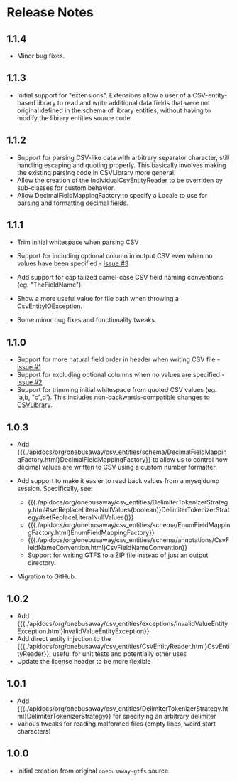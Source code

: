 # Release Notes

## 1.1.4

* Minor bug fixes.

## 1.1.3

* Initial support for "extensions".  Extensions allow a user of a
CSV-entity-based library to read and write additional data fields that
were not original defined in the schema of library entities, without
having to modify the library entities source code.

## 1.1.2

* Support for parsing CSV-like data with arbitrary separator
character, still handling escaping and quoting properly.  This basically
involves making the existing parsing code in CSVLibrary more general.
* Allow the creation of the IndividualCsvEntityReader to be overriden by
sub-classes for custom behavior.
* Allow DecimalFieldMappingFactory to specify a Locale to use for parsing
and formatting decimal fields.

## 1.1.1

* Trim initial whitespace when parsing CSV

* Support for including optional column in output CSV even when no values have been specified  - [issue #3](https://github.com/OneBusAway/onebusaway-csv-entities/issues/3)
* Add support for capitalized camel-case CSV field naming conventions (eg. "TheFieldName").
* Show a more useful value for file path when throwing a CsvEntityIOException.
* Some minor bug fixes and functionality tweaks.

## 1.1.0

* Support for more natural field order in header when writing CSV file - [issue #1](https://github.com/OneBusAway/onebusaway-csv-entities/issues/1)
* Support for excluding optional columns when no values are specified - [issue #2](https://github.com/OneBusAway/onebusaway-csv-entities/issues/2)
* Support for trimming initial whitespace from quoted CSV values (eg. 'a,b,  "c",d').  This includes
  non-backwards-compatible changes to [CSVLibrary](https://github.com/OneBusAway/onebusaway-csv-entities/blob/master/src/main/java/org/onebusaway/csv_entities/CSVLibrary.java).

## 1.0.3

* Add {{{./apidocs/org/onebusaway/csv_entities/schema/DecimalFieldMappingFactory.html}DecimalFieldMappingFactory}}
  to allow us to control how decimal values are written to CSV using a custom number formatter.
  
* Add support to make it easier to read back values from a mysqldump session.  Specifically, see:
  * {{{./apidocs/org/onebusaway/csv_entities/DelimiterTokenizerStrategy.html#setReplaceLiteralNullValues(boolean)}DelimiterTokenizerStrategy#setReplaceLiteralNullValues()}}
  * {{{./apidocs/org/onebusaway/csv_entities/schema/EnumFieldMappingFactory.html}EnumFieldMappingFactory}}
  * {{{./apidocs/org/onebusaway/csv_entities/schema/annotations/CsvFieldNameConvention.html}CsvFieldNameConvention}}
  * Support for writing GTFS to a ZIP file instead of just an output directory.
* Migration to GitHub.

## 1.0.2

* Add {{{./apidocs/org/onebusaway/csv_entities/exceptions/InvalidValueEntityException.html}InvalidValueEntityException}}
* Add direct entity injection to the {{{./apidocs/org/onebusaway/csv_entities/CsvEntityReader.html}CsvEntityReader}}, useful for unit tests and potentially other uses
* Update the license header to be more flexible

## 1.0.1

* Add {{{./apidocs/org/onebusaway/csv_entities/DelimiterTokenizerStrategy.html}DelimiterTokenizerStrategy}} for specifying an arbitrary delimiter
* Various tweaks for reading malformed files (empty lines, weird start characters)

## 1.0.0

* Initial creation from original `onebusaway-gtfs` source

